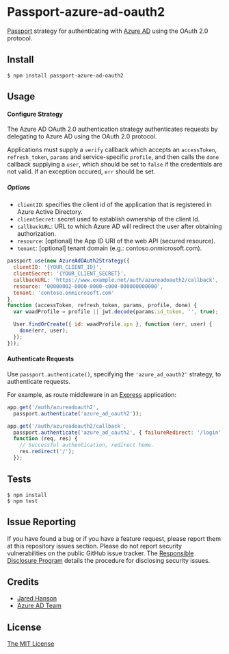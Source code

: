# Passport-azure-ad-oauth2

[Passport](http://passportjs.org/) strategy for authenticating with [Azure AD](http://msdn.microsoft.com/en-us/library/azure/dn645545.aspx)
using the OAuth 2.0 protocol.

## Install

    $ npm install passport-azure-ad-oauth2

## Usage

#### Configure Strategy

The Azure AD OAuth 2.0 authentication strategy authenticates requests by delegating to Azure AD using the OAuth 2.0 protocol.

Applications must supply a `verify` callback which accepts an `accessToken`, `refresh_token`, `params` and service-specific `profile`, and then calls the `done` callback supplying a `user`, which should be set to `false` if the credentials are not valid.  If an exception occured, `err` should be set.

##### Options

* `clientID`: specifies the client id of the application that is registered in Azure Active Directory.
* `clientSecret`: secret used to establish ownership of the client Id.
* `callbackURL`: URL to which Azure AD will redirect the user after obtaining authorization.
* `resource`: [optional] the App ID URI of the web API (secured resource).
* `tenant`: [optional] tenant domain (e.g.: contoso.onmicrosoft.com).

```javascript
passport.use(new AzureAdOAuth2Strategy({
  clientID: '{YOUR_CLIENT_ID}',
  clientSecret: '{YOUR_CLIENT_SECRET}',
  callbackURL: 'https://www.example.net/auth/azureadoauth2/callback',
  resource: '00000002-0000-0000-c000-000000000000',
  tenant: 'contoso.onmicrosoft.com'
},
function (accessToken, refresh_token, params, profile, done) {
  var waadProfile = profile || jwt.decode(params.id_token, '', true);

  User.findOrCreate({ id: waadProfile.upn }, function (err, user) {
    done(err, user);
  });
}));
```

#### Authenticate Requests

Use `passport.authenticate()`, specifying the `'azure_ad_oauth2'` strategy, to authenticate requests.

For example, as route middleware in an [Express](http://expressjs.com/) application:

```javascript
app.get('/auth/azureadoauth2',
  passport.authenticate('azure_ad_oauth2'));

app.get('/auth/azureadoauth2/callback', 
  passport.authenticate('azure_ad_oauth2', { failureRedirect: '/login' }),
  function (req, res) {
    // Successful authentication, redirect home.
    res.redirect('/');
  });
```

## Tests

    $ npm install
    $ npm test
    
## Issue Reporting

If you have found a bug or if you have a feature request, please report them at this repository issues section. Please do not report security vulnerabilities on the public GitHub issue tracker. The [Responsible Disclosure Program](https://auth0.com/whitehat) details the procedure for disclosing security issues.

## Credits

  - [Jared Hanson](http://github.com/jaredhanson)
  - [Azure AD Team](https://github.com/AzureAD/azure-activedirectory-library-for-nodejs)

## License

[The MIT License](http://opensource.org/licenses/MIT)
